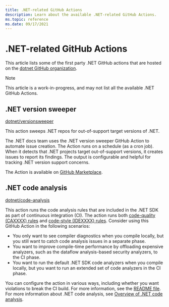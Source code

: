 ```yaml
---
title: .NET-related GitHub Actions
description: Learn about the available .NET-related GitHub Actions.
ms.topic: reference
ms.date: 09/17/2021
---
```

# .NET-related GitHub Actions

This article lists some of the first party .NET GitHub actions that are hosted on the [dotnet GitHub organization](https://github.com/dotnet).

> [!NOTE]
> This article is a work-in-progress, and may not list all the available .NET GitHub Actions.

## .NET version sweeper

[dotnet/versionsweeper](https://github.com/dotnet/versionsweeper)

This action sweeps .NET repos for out-of-support target versions of .NET.

The .NET docs team uses the .NET version sweeper GitHub Action to automate issue creation. The Action runs on a schedule (as a cron job). When it detects that .NET projects target out-of-support versions, it creates issues to report its findings. The output is configurable and helpful for tracking .NET version support concerns.

The Action is available on [GitHub Marketplace](https://github.com/marketplace/actions/net-version-sweeper).

## .NET code analysis

[dotnet/code-analysis](https://github.com/dotnet/code-analysis)

This action runs the code analysis rules that are included in the .NET SDK as part of continuous integration (CI). The action runs both [code-quality (CAXXXX) rules](../fundamentals/code-analysis/quality-rules/index.md) and [code-style (IDEXXXX) rules](../fundamentals/code-analysis/style-rules/index.md). Consider using this GitHub Action in the following scenarios:

- You only want to see compiler diagnostics when you compile locally, but you still want to catch code analysis issues in a separate phase.
- You want to improve compile-time performance by offloading expensive analyzers, such as the dataflow analysis-based security analyzers, to the CI phase.
- You want to run the default .NET SDK code analyzers when you compile locally, but you want to run an extended set of code analyzers in the CI phase.

You can configure the action in various ways, including whether you want violations to break the CI build. For more information, see the [README file](https://github.com/dotnet/code-analysis/blob/main/README.md). For more information about .NET code analysis, see [Overview of .NET code analysis](../fundamentals/code-analysis/overview.md).
